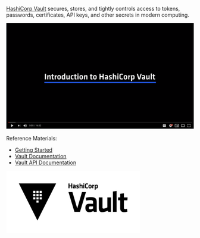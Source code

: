 [HashiCorp Vault](https://www.vaultproject.io) secures, stores, and tightly controls access to tokens, passwords, certificates, API keys, and other secrets in modern computing.

[![YouTube](./assets/Vault-Intro.png)](https://youtu.be/VYfl-DpZ5wM)

Reference Materials:

- [Getting Started](https://learn.hashicorp.com/vault/getting-started/dev-server)
- [Vault Documentation](https://www.vaultproject.io/docs/index.html)
- [Vault API Documentation](https://www.vaultproject.io/api/index.html)

![Vault logo](./assets/Vault_Icon_FullColor.png)
